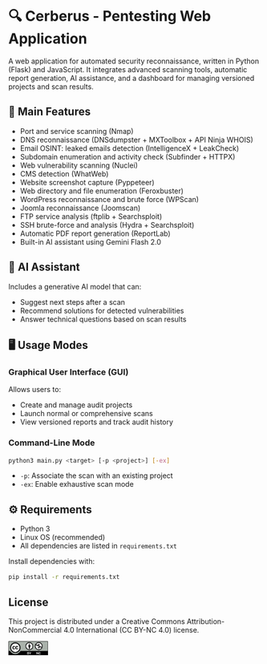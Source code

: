# 🔍 Cerberus - Pentesting Web Application

A web application for automated security reconnaissance, written in Python (Flask) and JavaScript. It integrates advanced scanning tools, automatic report generation, AI assistance, and a dashboard for managing versioned projects and scan results.

## 🚀 Main Features

- Port and service scanning (Nmap)
- DNS reconnaissance (DNSdumpster + MXToolbox + API Ninja WHOIS)
- Email OSINT: leaked emails detection (IntelligenceX + LeakCheck)
- Subdomain enumeration and activity check (Subfinder + HTTPX)
- Web vulnerability scanning (Nuclei)
- CMS detection (WhatWeb)
- Website screenshot capture (Pyppeteer)
- Web directory and file enumeration (Feroxbuster)
- WordPress reconnaissance and brute force (WPScan)
- Joomla reconnaissance (Joomscan)
- FTP service analysis (ftplib + Searchsploit)
- SSH brute-force and analysis (Hydra + Searchsploit)
- Automatic PDF report generation (ReportLab)
- Built-in AI assistant using Gemini Flash 2.0

## 🧠 AI Assistant

Includes a generative AI model that can:
- Suggest next steps after a scan
- Recommend solutions for detected vulnerabilities
- Answer technical questions based on scan results

## 🖥️ Usage Modes

### Graphical User Interface (GUI)

Allows users to:
- Create and manage audit projects
- Launch normal or comprehensive scans
- View versioned reports and track audit history

### Command-Line Mode

```bash
python3 main.py <target> [-p <project>] [-ex]
````

* `-p`: Associate the scan with an existing project
* `-ex`: Enable exhaustive scan mode

## ⚙️ Requirements

* Python 3
* Linux OS (recommended)
* All dependencies are listed in `requirements.txt`

Install dependencies with:

```bash
pip install -r requirements.txt
```

## License
This project is distributed under a Creative Commons Attribution-NonCommercial 4.0 International (CC BY-NC 4.0) license.

<img src="public/img/licenseimage.png" alt="License image" width="79" height="28">
